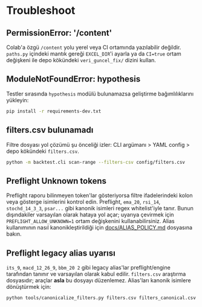 # Troubleshoot

## PermissionError: '/content'
Colab'a özgü `/content` yolu yerel veya CI ortamında yazılabilir değildir. `paths.py` içindeki mantık gereği `EXCEL_DIR`'i ayarla ya da `CI=true` ortam değişkeni ile depo kökündeki `veri_guncel_fix/` dizini kullan.

## ModuleNotFoundError: hypothesis
Testler sırasında `hypothesis` modülü bulunamazsa geliştirme bağımlılıklarını yükleyin:

```bash
pip install -r requirements-dev.txt
```

## filters.csv bulunamadı
Filtre dosyası yol çözümü şu önceliği izler: CLI argümanı > YAML config > depo kökündeki `filters.csv`.

```bash
python -m backtest.cli scan-range --filters-csv config/filters.csv
```

## Preflight Unknown tokens
Preflight raporu bilinmeyen token'lar gösteriyorsa filtre ifadelerindeki kolon veya gösterge isimlerini kontrol edin. Preflight, `ema_20`, `rsi_14`, `stochd_14_3_3`, `psar...` gibi kanonik isimleri regex whitelist'iyle tanır. Bunun dışındakiler varsayılan olarak hataya yol açar; uyarıya çevirmek için `PREFLIGHT_ALLOW_UNKNOWN=1` ortam değişkenini kullanabilirsiniz. Alias kullanımının nasıl kanonikleştirildiği için [docs/ALIAS_POLICY.md](docs/ALIAS_POLICY.md) dosyasına bakın.

## Preflight legacy alias uyarısı
`its_9`, `macd_12_26_9`, `bbm_20 2` gibi legacy alias'lar preflight/engine
tarafından tanınır ve varsayılan olarak kabul edilir. `filters.csv` araştırma
dosyasıdır; araçlar **asla** bu dosyayı düzenlemez. Alias'ları kanonik
isimlere dönüştürmek için:

```bash
python tools/canonicalize_filters.py filters.csv filters_canonical.csv
```
